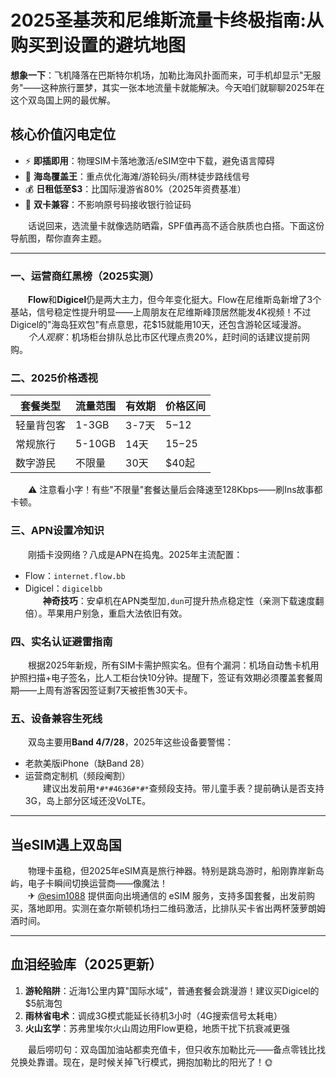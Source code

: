# 2025圣基茨和尼维斯流量卡终极指南:从购买到设置的避坑地图

**想象一下**：飞机降落在巴斯特尔机场，加勒比海风扑面而来，可手机却显示"无服务"——这种旅行噩梦，其实一张本地流量卡就能解决。今天咱们就聊聊2025年在这个双岛国上网的最优解。

## 核心价值闪电定位
- ⚡ **即插即用**：物理SIM卡落地激活/eSIM空中下载，避免语言障碍  
- 🌴 **海岛覆盖王**：重点优化海滩/游轮码头/雨林徒步路线信号  
- 💰 **日租低至$3**：比国际漫游省80%（2025年资费基准）  
- 📱 **双卡兼容**：不影响原号码接收银行验证码  

　　话说回来，选流量卡就像选防晒霜，SPF值再高不适合肤质也白搭。下面这份导航图，帮你直奔主题。

---

### 一、运营商红黑榜（2025实测）  
　　**Flow**和**Digicel**仍是两大主力，但今年变化挺大。Flow在尼维斯岛新增了3个基站，信号稳定性提升明显——上周朋友在尼维斯峰顶居然能发4K视频！不过Digicel的"海岛狂欢包"有点意思，花$15就能用10天，还包含游轮区域漫游。  
　　*个人观察*：机场柜台排队总比市区代理点贵20%，赶时间的话建议提前网购。

### 二、2025价格透视  
| 套餐类型       | 流量范围    | 有效期   | 价格区间 |  
|----------------|------------|----------|----------|  
| 轻量背包客      | 1-3GB      | 3-7天    | $5-$12   |  
| 常规旅行       | 5-10GB     | 14天     | $15-$25  |  
| 数字游民       | 不限量     | 30天     | $40起    |  

　　⚠️ 注意看小字！有些"不限量"套餐达量后会降速至128Kbps——刷Ins故事都卡顿。

### 三、APN设置冷知识  
　　刚插卡没网络？八成是APN在捣鬼。2025年主流配置：  
- Flow：`internet.flow.bb`  
- Digicel：`digicelbb`  
　　**神奇技巧**：安卓机在APN类型加`,dun`可提升热点稳定性（亲测下载速度翻倍）。苹果用户别急，重启大法依旧有效。

### 四、实名认证避雷指南  
　　根据2025年新规，所有SIM卡需护照实名。但有个漏洞：机场自动售卡机用护照扫描+电子签名，比人工柜台快10分钟。提醒下，签证有效期必须覆盖套餐周期——上周有游客因签证剩7天被拒售30天卡。

### 五、设备兼容生死线  
　　双岛主要用**Band 4/7/28**，2025年这些设备要警惕：  
- 老款美版iPhone（缺Band 28）  
- 运营商定制机（频段阉割）  
　　建议出发前用`*#*#4636#*#*`查频段支持。带儿童手表？提前确认是否支持3G，岛上部分区域还没VoLTE。

---

## 当eSIM遇上双岛国  
　　物理卡虽稳，但2025年eSIM真是旅行神器。特别是跳岛游时，船刚靠岸新岛屿，电子卡瞬间切换运营商——像魔法！  
　　✈ [@esim1088](https://t.me/s/esim1088) 提供面向出境通信的 eSIM 服务，支持多国套餐，出发前购买，落地即用。实测在查尔斯顿机场扫二维码激活，比排队买卡省出两杯菠萝朗姆酒时间。

---

## 血泪经验库（2025更新）  
1. **游轮陷阱**：近海1公里内算"国际水域"，普通套餐会跳漫游！建议买Digicel的$5航海包  
2. **雨林省电术**：调成3G模式能延长待机3小时（4G搜索信号太耗电）  
3. **火山玄学**：苏弗里埃尔火山周边用Flow更稳，地质干扰下抗衰减更强  

　　最后唠叨句：双岛国加油站都卖充值卡，但只收东加勒比元——备点零钱比找兑换处靠谱。现在，是时候关掉飞行模式，拥抱加勒比的阳光了！🌞